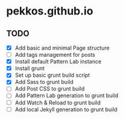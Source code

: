 # pekkos.github.io

## TODO

- [x] Add basic and minimal Page structure
- [ ] Add tags management for posts
- [x] Install default Pattern Lab instance
- [x] Install grunt
- [x] Set up basic grunt build script
- [x] Add Sass to grunt build
- [ ] Add Post CSS to grunt build
- [ ] Add Pattern Lab generation to grunt build
- [ ] Add Watch & Reload to grunt build
- [ ] Add local Jekyll generation to grunt build
